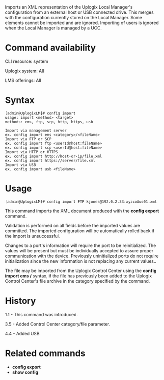 <!-- 5.4 -->

Imports an XML representation of the Uplogix Local Manager's configuration from an external host or USB connected drive. This merges with the configuration currently stored on the Local Manager. Some elements cannot be imported and are ignored. Importing of users is ignored when the Local Manager is managed by a UCC.

# Command availability 

CLI resource: system

Uplogix system: All

LMS offerings: All

# Syntax 

```
[admin@UplogixLM]# config import
usage: import <method> <target>
methods: ems, ftp, scp, http, https, usb

Import via management server
ex. config import ems <category>/<fileName>
Import via FTP or SCP
ex. config import ftp <userId@host:fileName>
ex. config import scp <userId@host:fileName>
Import via HTTP or HTTPS
ex. config import http://host-or-ip/file.xml
ex. config import https://server/file.xml
Import via USB
ex. config import usb <fileName>
```

# Usage 

```
[admin@UplogixLM]# config import FTP kjones@192.0.2.33:xyzcoAus01.xml
```

This command imports the XML document produced with the **config export** command.

Validation is performed on all fields before the imported values are committed. The imported configuration will be automatically rolled back if the import is unsuccessful.

Changes to a port's information will require the port to be reinitialized. The values will be present but must be individually accepted to assure proper communication with the device. Previously uninitialized ports do not require initialization since the new information is not replacing any current values..

The file may be imported from the Uplogix Control Center using the **config import ems 	<category>/<filename>** syntax, if the file has previously been added to the Uplogix Control Center's file archive in the category specified by the command.

# History 

1.1 - This command was introduced.

3.5 - Added Control Center category/file parameter.

4.4 - Added USB

# Related commands 

- **config export**
- **show config**
